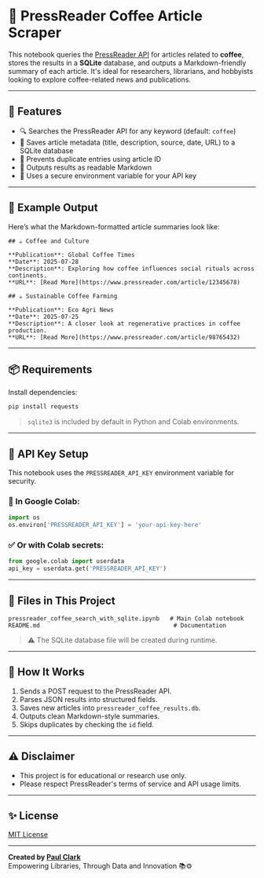 # 📰 PressReader Coffee Article Scraper

This notebook queries the [PressReader API](https://www.pressreader.com/) for articles related to **coffee**, stores the results in a **SQLite** database, and outputs a Markdown-friendly summary of each article. It's ideal for researchers, librarians, and hobbyists looking to explore coffee-related news and publications.

---

## 🚀 Features

- 🔍 Searches the PressReader API for any keyword (default: `coffee`)
- 🧠 Saves article metadata (title, description, source, date, URL) to a SQLite database
- 🔁 Prevents duplicate entries using article ID
- 📝 Outputs results as readable Markdown
- 🔐 Uses a secure environment variable for your API key

---

## 📄 Example Output

Here’s what the Markdown-formatted article summaries look like:

```
## ☕ Coffee and Culture

**Publication**: Global Coffee Times  
**Date**: 2025-07-28  
**Description**: Exploring how coffee influences social rituals across continents.  
**URL**: [Read More](https://www.pressreader.com/article/12345678)
```

```
## ☕ Sustainable Coffee Farming

**Publication**: Eco Agri News  
**Date**: 2025-07-25  
**Description**: A closer look at regenerative practices in coffee production.  
**URL**: [Read More](https://www.pressreader.com/article/98765432)
```

---

## 📦 Requirements

Install dependencies:

```bash
pip install requests
```

> `sqlite3` is included by default in Python and Colab environments.

---

## 🔐 API Key Setup

This notebook uses the `PRESSREADER_API_KEY` environment variable for security.

### 🔧 In Google Colab:

```python
import os
os.environ['PRESSREADER_API_KEY'] = 'your-api-key-here'
```

### ✅ Or with Colab secrets:

```python
from google.colab import userdata
api_key = userdata.get('PRESSREADER_API_KEY')
```

---

## 📁 Files in This Project

```
pressreader_coffee_search_with_sqlite.ipynb   # Main Colab notebook
README.md                                      # Documentation
```

> ⚠️ The SQLite database file will be created during runtime.

---

## 🧰 How It Works

1. Sends a POST request to the PressReader API.
2. Parses JSON results into structured fields.
3. Saves new articles into `pressreader_coffee_results.db`.
4. Outputs clean Markdown-style summaries.
5. Skips duplicates by checking the `id` field.

---

## ⚠️ Disclaimer

- This project is for educational or research use only.
- Please respect PressReader's terms of service and API usage limits.

---

## ✨ License

[MIT License](LICENSE)

---

**Created by [Paul Clark](https://github.com/your-username)**  
Empowering Libraries, Through Data and Innovation 📚⚙️
